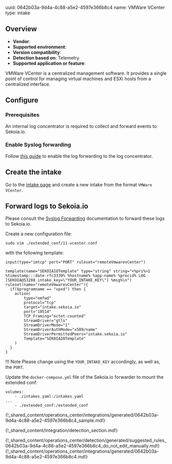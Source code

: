 uuid: 0642b03a-9d4a-4c88-a5e2-4597e366b8c4
name: VMWare VCenter
type: intake

## Overview
- **Vendor**:
- **Supported environment**:
- **Version compatibility**:
- **Detection based on**: Telemetry
- **Supported application or feature**:

VMWare VCenter is a centralized management software. It provides a single point of control for managing virtual machines and ESXi hosts from a centralized interface.



## Configure

### Prerequisites

An internal log concentrator is required to collect and forward events to Sekoia.io.

### Enable Syslog forwarding

Follow [this guide](https://kb.vmware.com/s/article/2003322) to enable the log forwarding to the log concentrator.

## Create the intake

Go to the [intake page](https://app.sekoia.io/operations/intakes) and create a new intake from the format `VMWare VCenter`.

## Forward logs to Sekoia.io

Please consult the [Syslog Forwarding](/integration/ingestion_methods/syslog/sekoiaio_forwarder) documentation to forward these logs to Sekoia.io.

Create a new configuration file:

```
sudo vim ./extended_conf/11-vcenter.conf
```

with the following template:

```
input(type="imtcp" port="PORT" ruleset="remoteVmwarevCenter")

template(name="SEKOIAIOTemplate" type="string" string="<%pri%>1 %timestamp:::date-rfc3339% %hostname% %app-name% %procid% LOG [SEKOIA@53288 intake_key=\"YOUR_INTAKE_KEY\"] %msg%\n")
ruleset(name="remoteVmwarevCenter"){
  if($programname == "vpxd") then {
    action(
        type="omfwd"
        protocol="tcp"
        target="intake.sekoia.io"
        port="10514"
        TCP_Framing="octet-counted"
        StreamDriver="gtls"
        StreamDriverMode="1"
        StreamDriverAuthMode="x509/name"
        StreamDriverPermittedPeers="intake.sekoia.io"
        Template="SEKOIAIOTemplate"
    )
  }
}
```

!!! Note
    Please change using the `YOUR_INTAKE_KEY` accordingly, as well as, the `PORT`.

Update the `docker-compose.yml` file of the Sekoia.io forwarder to mount the extended conf:

```
volumes:
    - ./intakes.yaml:/intakes.yaml
...
    - ./extended_conf:/extended_conf
```

{!_shared_content/operations_center/integrations/generated/0642b03a-9d4a-4c88-a5e2-4597e366b8c4_sample.md!}


{!_shared_content/integration/detection_section.md!}

{!_shared_content/operations_center/detection/generated/suggested_rules_0642b03a-9d4a-4c88-a5e2-4597e366b8c4_do_not_edit_manually.md!}
{!_shared_content/operations_center/integrations/generated/0642b03a-9d4a-4c88-a5e2-4597e366b8c4.md!}

